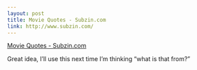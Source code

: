 ```yaml
--- 
layout: post
title: Movie Quotes - Subzin.com
link: http://www.subzin.com/
---
```

<a href="http://www.subzin.com/">Movie Quotes - Subzin.com</a><br>

<p>Great idea, I’ll use this next time I’m thinking “what is that
from?”</p>
